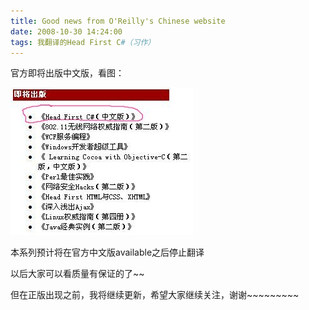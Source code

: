 ```yaml
---
title: Good news from O'Reilly's Chinese website
date: 2008-10-30 14:24:00
tags: 我翻译的Head First C#（习作）
---
```

官方即将出版中文版，看图：

![](/images/images/p_blog_csdn_net/cuipengfei1/EntryImages/20081030/jietu06.jpg)

本系列预计将在官方中文版available之后停止翻译

以后大家可以看质量有保证的了~~

但在正版出现之前，我将继续更新，希望大家继续关注，谢谢~~~~~~~~~



